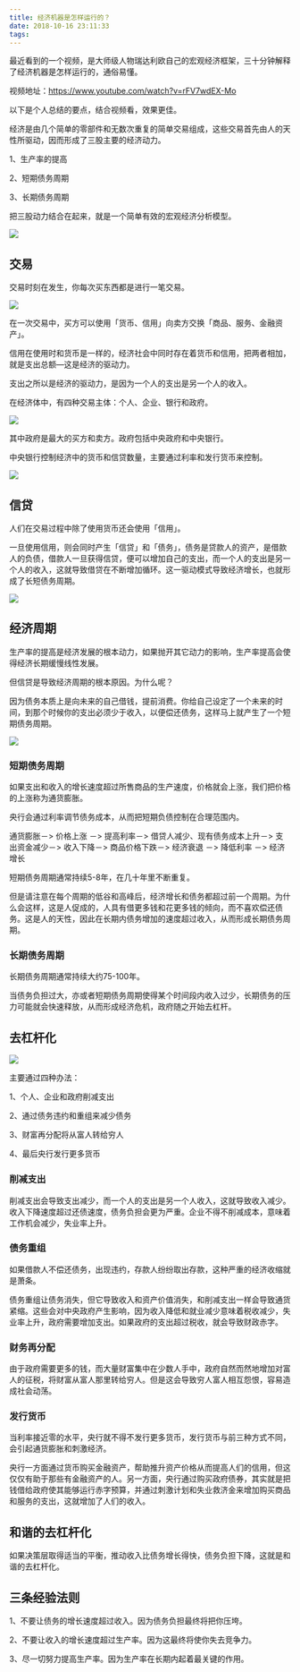 ```yaml
---
title: 经济机器是怎样运行的？
date: 2018-10-16 23:11:33
tags:
---
```


最近看到的一个视频，是大师级人物瑞达利欧自己的宏观经济框架，三十分钟解释了经济机器是怎样运行的，通俗易懂。

视频地址：https://www.youtube.com/watch?v=rFV7wdEX-Mo

以下是个人总结的要点，结合视频看，效果更佳。

经济是由几个简单的零部件和无数次重复的简单交易组成，这些交易首先由人的天性所驱动，因而形成了三股主要的经济动力。

1、生产率的提高

2、短期债务周期

3、长期债务周期

把三股动力结合在起来，就是一个简单有效的宏观经济分析模型。

![](http://om9o63aks.bkt.clouddn.com/FmsF7BD4DD5hfgImvkQaYzlTtkKS)

## 交易

交易时刻在发生，你每次买东西都是进行一笔交易。

![](http://om9o63aks.bkt.clouddn.com/FvQCv3JVuz57rmUjxd4DU8uug5mW)

在一次交易中，买方可以使用「货币、信用」向卖方交换「商品、服务、金融资产」。

信用在使用时和货币是一样的，经济社会中同时存在着货币和信用，把两者相加，就是支出总额—这是经济的驱动力。 

支出之所以是经济的驱动力，是因为一个人的支出是另一个人的收入。

在经济体中，有四种交易主体：个人、企业、银行和政府。

![](http://om9o63aks.bkt.clouddn.com/Figg9cHSAtL2ZTtrlXyYVhKa0hJZ)

其中政府是最大的买方和卖方。政府包括中央政府和中央银行。

中央银行控制经济中的货币和信贷数量，主要通过利率和发行货币来控制。

![](http://om9o63aks.bkt.clouddn.com/FqMATSIoqtRTL1X0jvnrzxd_jHWi)

## 信贷

人们在交易过程中除了使用货币还会使用「信用」。

一旦使用信用，则会同时产生「信贷」和「债务」，债务是贷款人的资产，是借款人的负债，借款人一旦获得信贷，便可以增加自己的支出，而一个人的支出是另一个人的收入，这就导致借贷在不断增加循环。这一驱动模式导致经济增长，也就形成了长短债务周期。

![](http://om9o63aks.bkt.clouddn.com/FtkkrVSfFYVyvoD4hqoc7XM0xTuM)

## 经济周期

生产率的提高是经济发展的根本动力，如果抛开其它动力的影响，生产率提高会使得经济长期缓慢线性发展。

但信贷是导致经济周期的根本原因。为什么呢？

因为债务本质上是向未来的自己借钱，提前消费。你给自己设定了一个未来的时间，到那个时候你的支出必须少于收入，以便偿还债务，这样马上就产生了一个短期债务周期。

![](http://om9o63aks.bkt.clouddn.com/FkMlo3sJu1Bz9fANcC5qeU1-v0gq)

### 短期债务周期

如果支出和收入的增长速度超过所售商品的生产速度，价格就会上涨，我们把价格的上涨称为通货膨胀。

央行会通过利率调节债务成本，从而把短期负债控制在合理范围内。

通货膨胀－> 价格上涨 －> 提高利率－>  借贷人减少、现有债务成本上升－> 支出资金减少－> 收入下降－> 商品价格下跌－> 经济衰退 －> 降低利率 －> 经济增长

短期债务周期通常持续5-8年，在几十年里不断重复。

但是请注意在每个周期的低谷和高峰后，经济增长和债务都超过前一个周期。为什么会这样，这是人促成的，人具有借更多钱和花更多钱的倾向，而不喜欢偿还债务。这是人的天性，因此在长期内债务增加的速度超过收入，从而形成长期债务周期。

### 长期债务周期

长期债务周期通常持续大约75-100年。

当债务负担过大，亦或者短期债务周期使得某个时间段内收入过少，长期债务的压力可能就会快速释放，从而形成经济危机，政府随之开始去杠杆。

## 去杠杆化

![](http://om9o63aks.bkt.clouddn.com/Fg_v2zuiqmX2iPjWBdD1d-Oo1ixJ)

主要通过四种办法：

1、个人、企业和政府削减支出

2、通过债务违约和重组来减少债务

3、财富再分配将从富人转给穷人

4、最后央行发行更多货币

### 削减支出

削减支出会导致支出减少，而一个人的支出是另一个人收入，这就导致收入减少。收入下降速度超过还债速度，债务负担会更为严重。企业不得不削减成本，意味着工作机会减少，失业率上升。

### 债务重组

如果借款人不偿还债务，出现违约，存款人纷纷取出存款，这种严重的经济收缩就是萧条。

债务重组让债务消失，但它导致收入和资产价值消失，和削减支出一样会导致通货紧缩。这些会对中央政府产生影响，因为收入降低和就业减少意味着税收减少，失业率上升，政府需要增加支出。如果政府的支出超过税收，就会导致财政赤字。

### 财务再分配

由于政府需要更多的钱，而大量财富集中在少数人手中，政府自然而然地增加对富人的征税，将财富从富人那里转给穷人。但是这会导致穷人富人相互怨恨，容易造成社会动荡。

### 发行货币

当利率接近零的水平，央行就不得不发行更多货币，发行货币与前三种方式不同，会引起通货膨胀和刺激经济。

央行一方面通过货币购买金融资产，帮助推升资产价格从而提高人们的信用，但这仅仅有助于那些有金融资产的人。另一方面，央行通过购买政府债券，其实就是把钱借给政府使其能够运行赤字预算，并通过刺激计划和失业救济金来增加购买商品和服务的支出，这就增加了人们的收入。

## 和谐的去杠杆化

如果决策层取得适当的平衡，推动收入比债务增长得快，债务负担下降，这就是和谐的去杠杆化。

## 三条经验法则

1、不要让债务的增长速度超过收入。因为债务负担最终将把你压垮。

2、不要让收入的增长速度超过生产率。因为这最终将使你失去竞争力。 

3、尽一切努力提高生产率。因为生产率在长期内起着最关键的作用。



